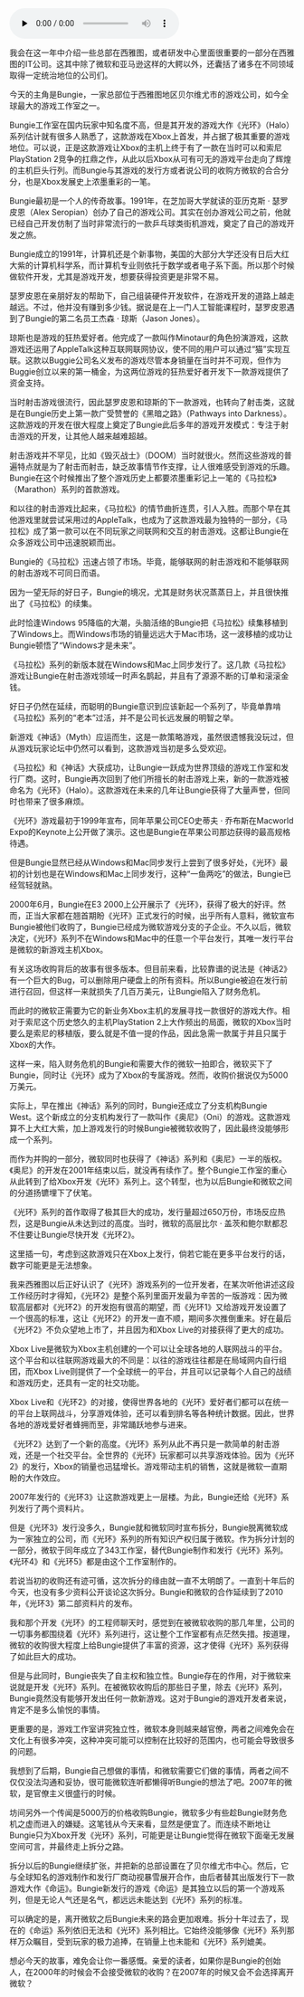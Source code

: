 <audio id="audio" title="015 | Halo的开发者Bungie：与微软的聚散" controls="" preload="none"><source id="mp3" src="https://static001.geekbang.org/resource/audio/59/02/5931a6de62b89685cf6e90fecb9ee702.mp3"></audio>

我会在这一年中介绍一些总部在西雅图，或者研发中心里面很重要的一部分在西雅图的IT公司。这其中除了微软和亚马逊这样的大鳄以外，还囊括了诸多在不同领域取得一定统治地位的公司们。

今天的主角是Bungie，一家总部位于西雅图地区贝尔维尤市的游戏公司，如今全球最大的游戏工作室之一。

Bungie工作室在国内玩家中知名度不高，但是其开发的游戏大作《光环》（Halo）系列估计就有很多人熟悉了，这款游戏在Xbox上首发，并占据了极其重要的游戏地位。可以说，正是这款游戏让Xbox的主机上终于有了一款在当时可以和索尼PlayStation 2竞争的扛鼎之作，从此以后Xbox从可有可无的游戏平台走向了辉煌的主机巨头行列。而Bungie与其游戏的发行方或者说公司的收购方微软的合合分分，也是Xbox发展史上浓墨重彩的一笔。

Bungie最初是一个人的传奇故事。1991年，在芝加哥大学就读的亚历克斯 · 瑟罗皮恩（Alex Seropian）创办了自己的游戏公司。其实在创办游戏公司之前，他就已经自己开发仿制了当时非常流行的一款乒乓球类街机游戏，奠定了自己的游戏开发之旅。

Bungie成立的1991年，计算机还是个新事物，美国的大部分大学还没有日后大红大紫的计算机科学系，而计算机专业则依托于数学或者电子系下面。所以那个时候做软件开发，尤其是游戏开发，想要获得投资更是非常不易。

瑟罗皮恩在亲朋好友的帮助下，自己组装硬件开发软件，在游戏开发的道路上越走越远。不过，他并没有赚到多少钱。据说是在上一门人工智能课程时，瑟罗皮恩遇到了Bungie的第二名员工杰森 · 琼斯（Jason Jones）。

琼斯也是游戏的狂热爱好者。他完成了一款叫作Minotaur的角色扮演游戏，这款游戏还运用了AppleTalk这种互联网联网协议，使不同的用户可以通过“猫”实现互联。这款以Buggie公司名义发布的游戏尽管本身销量在当时并不可观，但作为Buggie创立以来的第一桶金，为这两位游戏的狂热爱好者开发下一款游戏提供了资金支持。

当时射击游戏很流行，因此瑟罗皮恩和琼斯的下一款游戏，也转向了射击类，这就是在Bungie历史上第一款广受赞誉的《黑暗之路》（Pathways into Darkness）。这款游戏的开发在很大程度上奠定了Bungie此后多年的游戏开发模式：专注于射击游戏的开发，让其他人越来越难超越。

射击游戏并不罕见，比如《毁灭战士》（DOOM）当时就很火。然而这些游戏的普遍特点就是为了射击而射击，缺乏故事情节作支撑，让人很难感受到游戏的乐趣。Bungie在这个时候推出了整个游戏历史上都要浓墨重彩记上一笔的《马拉松》（Marathon）系列的首款游戏。

和以往的射击游戏比起来，《马拉松》的情节曲折连贯，引人入胜。而那个早在其他游戏里就尝试采用过的AppleTalk，也成为了这款游戏最为独特的一部分，《马拉松》成了第一款可以在不同玩家之间联网和交互的射击游戏。这都让Bungie在众多游戏公司中迅速脱颖而出。

Bungie的《马拉松》迅速占领了市场。毕竟，能够联网的射击游戏和不能够联网的射击游戏不可同日而语。

因为一望无际的好日子，Bungie的境况，尤其是财务状况蒸蒸日上，并且很快推出了《马拉松》的续集。

此时恰逢Windows 95降临的大潮，头脑活络的Bungie把《马拉松》续集移植到了Windows上。而Windows市场的销量远远大于Mac市场，这一波移植的成功让Bungie顿悟了“Windows才是未来”。

《马拉松》系列的新版本就在Windows和Mac上同步发行了。这几款《马拉松》游戏让Bungie在射击游戏领域一时声名鹊起，并且有了源源不断的订单和滚滚金钱。

好日子仍然在延续，而聪明的Bungie意识到应该新起一个系列了，毕竟单靠啃《马拉松》系列的“老本”过活，并不是公司长远发展的明智之举。

新游戏《神话》（Myth）应运而生，这是一款策略游戏，虽然很遗憾我没玩过，但从游戏玩家论坛中仍然可以看到，这款游戏当初是多么受欢迎。

《马拉松》和《神话》大获成功，让Bungie一跃成为世界顶级的游戏工作室和发行厂商。这时，Bungie再次回到了他们所擅长的射击游戏上来，新的一款游戏被命名为《光环》（Halo）。这款游戏在未来的几年让Bungie获得了大量声誉，但同时也带来了很多麻烦。

《光环》游戏最初于1999年宣布，同年苹果公司CEO史蒂夫 · 乔布斯在Macworld Expo的Keynote上公开做了演示。这也是Bungie在苹果公司那边获得的最高规格待遇。

但是Bungie显然已经从Windows和Mac同步发行上尝到了很多好处，《光环》最初的计划也是在Windows和Mac上同步发行，这种“一鱼两吃”的做法，Bungie已经驾轻就熟。

2000年6月，Bungie在E3 2000上公开展示了《光环》，获得了极大的好评。然而，正当大家都在翘首期盼《光环》正式发行的时候，出乎所有人意料，微软宣布Bungie被他们收购了，Bungie已经成为微软游戏分支的子企业。不久以后，微软决定，《光环》系列不在Windows和Mac中的任意一个平台发行，其唯一发行平台是微软的新游戏主机Xbox。

有关这场收购背后的故事有很多版本。但目前来看，比较靠谱的说法是《神话2》有一个巨大的Bug，可以删除用户硬盘上的所有资料。所以Bungie被迫在发行前进行召回，但这样一来就损失了几百万美元，让Bungie陷入了财务危机。

而此时的微软正需要为它的新业务Xbox主机的发展寻找一款很好的游戏大作。相对于索尼这个历史悠久的主机PlayStation 2上大作频出的局面，微软的Xbox当时要么是索尼的移植版，要么就是不值一提的作品，因此急需一款属于并且只属于Xbox的大作。

这样一来，陷入财务危机的Bungie和需要大作的微软一拍即合，微软买下了Bungie，同时让《光环》成为了Xbox的专属游戏。然而，收购价据说仅为5000万美元。

实际上，早在推出《神话》系列的同时，Bungie还成立了分支机构Bungie West。这个新成立的分支机构发行了一款叫作《奥尼》（Oni）的游戏。这款游戏算不上大红大紫，加上游戏发行的时候Bungie被微软收购了，因此最终没能够形成一个系列。

而作为并购的一部分，微软同时也获得了《神话》系列和《奥尼》一半的版权。《奥尼》的开发在2001年结束以后，就没再有续作了。整个Bungie工作室的重心从此转到了给Xbox开发《光环》系列上。这个转型，也为以后Bungie和微软之间的分道扬镳埋下了伏笔。

《光环》系列的首作取得了极其巨大的成功，发行量超过650万份，市场反应热烈，这是Bungie从未达到过的高度。当时，微软的高层比尔 · 盖茨和鲍尔默都忍不住要让Bungie尽快开发《光环2》。

这里插一句，考虑到这款游戏只在Xbox上发行，倘若它能在更多平台发行的话，数字可能更是无法想象。

我来西雅图以后正好认识了《光环》游戏系列的一位开发者，在某次听他讲述这段工作经历时才得知，《光环2》是整个系列里面开发最为辛苦的一版游戏：因为微软高层都对《光环2》的开发抱有很高的期望，而《光环1》又给游戏开发设置了一个很高的标准，这让《光环2》的开发一直不顺，期间多次推倒重来。好在最后《光环2》不负众望地上市了，并且因为和Xbox Live的对接获得了更大的成功。

Xbox Live是微软为Xbox主机创建的一个可以让全球各地的人联网战斗的平台。这个平台和以往联网游戏最大的不同是：以往的游戏往往都是在局域网内自行组团，而Xbox Live则提供了一个全球统一的平台，并且可以记录每个人自己的战绩和游戏历史，还具有一定的社交功能。

Xbox Live和《光环2》的对接，使得世界各地的《光环》爱好者们都可以在统一的平台上联网战斗，分享游戏体验，还可以看到排名等各种统计数据。因此，世界各地的游戏爱好者蜂拥而至，非常踊跃地参与进来。

《光环2》达到了一个新的高度。《光环》系列从此不再只是一款简单的射击游戏，还是一个社交平台。全世界的《光环》玩家都可以共享游戏体验。因为《光环2》的发行，Xbox的销量也迅猛增长。游戏带动主机的销售，这就是微软一直期盼的大作效应。

2007年发行的《光环3》让这款游戏更上一层楼。为此，Bungie还给《光环》系列发行了两个资料片。

但是《光环3》发行没多久，Bungie就和微软同时宣布拆分，Bungie脱离微软成为一家独立的公司，而《光环》系列的所有知识产权归属于微软。作为拆分计划的一部分，微软于同年成立了343工作室，替代Bungie制作和发行《光环》系列。《光环4》和《光环5》都是由这个工作室制作的。

若说当初的收购还有迹可循，这次拆分的缘由就一直不太明朗了。一直到十年后的今天，也没有多少资料公开谈论这次拆分。Bungie和微软的合作延续到了2010年，《光环3》第二部资料片的发布。

我和那个开发《光环》的工程师聊天时，感觉到在被微软收购的那几年里，公司的一切事务都围绕着《光环》系列进行，这让整个工作室都有点茫然失措。按道理，微软的收购很大程度上给Bungie提供了丰富的资源，这才使得《光环》系列获得了如此巨大的成功。

但是与此同时，Bungie丧失了自主权和独立性。Bungie存在的作用，对于微软来说就是开发《光环》系列。在被微软收购后的那些日子里，除去《光环》系列，Bungie竟然没有能够开发出任何一款新游戏。这对于Bungie的游戏开发者来说，肯定不是多么愉悦的事情。

更重要的是，游戏工作室讲究独立性，微软本身则越来越官僚，两者之间难免会在文化上有很多冲突，这种冲突可能可以控制在比较好的范围内，也可能会导致很多的问题。

我想到了后期，Bungie自己想做的事情，和微软需要它们做的事情，两者之间不仅仅没法沟通和妥协，很可能微软连听都懒得听Bungie的想法了吧。2007年的微软，是官僚主义很盛行的时候。

坊间另外一个传闻是5000万的价格收购Bungie，微软多少有些趁Bungie财务危机之虚而进入的嫌疑。这笔钱从今天来看，显然是便宜了。而连续不断地让Bungie只为Xbox开发《光环》系列，可能更是让Bungie觉得在微软下面毫无发展空间可言，并最终走上拆分之路。

拆分以后的Bungie继续扩张，并把新的总部设置在了贝尔维尤市中心。然后，它与全球知名的游戏制作和发行厂商动视暴雪展开合作，由后者替其出版发行下一款游戏大作《命运》。Bungie新发行的游戏《命运》是其独立以后的第一个游戏系列，但是无论人气还是名气，都远远未能达到《光环》系列的标准。

可以确定的是，离开微软之后Bungie未来的路会更加艰难。拆分十年过去了，现在的《命运》系列依旧无法和《光环》系列相比。它始终没能够像《光环》系列那样万众瞩目，受到玩家的极力追捧，在销量上也未能和《光环》系列媲美。

想必今天的故事，难免会让你一番感慨。亲爱的读者，如果你是Bungie的创始人，在2000年的时候会不会接受微软的收购？在2007年的时候又会不会选择离开微软？


